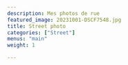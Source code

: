 ```yaml
---
description: Mes photos de rue
featured_image: 20231001-DSCF7548.jpg
title: Street photo
categories: ["Street"]
menus: "main"
weight: 1

---
```

